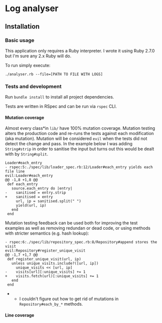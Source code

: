 # Log analyser

## Installation

### Basic usage

This application only requires a Ruby interpreter. I wrote it using
Ruby 2.7.0 but I'm sure any 2.x Ruby will do.

To run simply execute:

`./analyser.rb --file=[PATH TO FILE WITH LOGS]`

### Tests and development

Run `bundle install` to install all project dependencies.

Tests are written in RSpec and can be run via `rspec` CLI.


#### Mutation coverage

Almost every class*in `lib/` have 100% mutation coverage. Mutation testing alters the production
code and re-runs the tests against each modification (aka mutation). Mutation will be considered
`evil` when the tests did not detect the change and pass. In the example below I was adding `String#strip`
in order to sanitise the input but turns out this would be dealt with by `String#split`.
```shell
Loader#each_entry
- rspec:5:./spec/lib/loader_spec.rb:12/Loader#each_entry yields each file line
evil:Loader#each_entry
@@ -1,8 +1,8 @@
 def each_entry
   source.each_entry do |entry|
-    sanitised = entry.strip
+    sanitised = entry
     url, ip = sanitised.split(" ")
     yield(url, ip)
   end
 end
 ```
Mutation testing feedback can be used both for improving the test examples as well as removing redundan or dead code,
or using methods with stricter semantics (e.g. hash lookup):

```shell
- rspec:6:./spec/lib/repository_spec.rb:8/Repository#append stores the visit
evil:Repository#register_unique_visit
@@ -1,7 +1,7 @@
 def register_unique_visit(url, ip)
   unless unique_visits.include?([url, ip])
     unique_visits << [url, ip]
-    visits[url][:unique_visits] += 1
+    visits.fetch(url)[:unique_visits] += 1
   end
 end
```

* - I couldn't figure out how to get rid of mutations in `Repository#each_by_*` methods.

#### Line coverage
